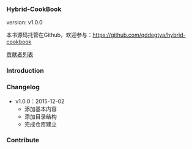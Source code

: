 ### Hybrid-CookBook

version: v1.0.0

本书源码托管在Github，欢迎参与：https://github.com/qddegtya/hybrid-cookbook

[贡献者列表](https://github.com/qddegtya/hybrid-cookbook/graphs/contributors)


### Introduction



### Changelog

* v1.0.0：2015-12-02
  * 添加基本内容
  * 添加目录结构
  * 完成仓库建立

### Contribute

```

```




